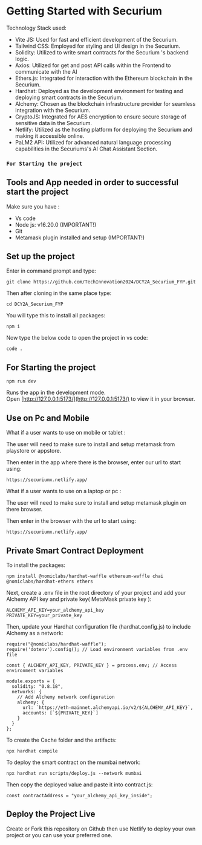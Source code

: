 # Getting Started with Securium 
Technology Stack used: 
- Vite JS: Used for fast and efficient development of the Securium.
- Tailwind CSS: Employed for styling and UI design in the Securium.
- Solidity: Utilized to write smart contracts for the Securium 's backend logic.
- Axios: Utilized for get and post API calls within the Frontend to communicate with the AI
- Ethers.js: Integrated for interaction with the Ethereum blockchain in the Securium.
- Hardhat: Deployed as the development environment for testing and deploying smart contracts in the Securium.
- Alchemy: Chosen as the blockchain infrastructure provider for seamless integration with the Securium.
- CryptoJS: Integrated for AES encryption to ensure secure storage of sensitive data in the Securium.
- Netlify: Utilized as the hosting platform for deploying the Securium and making it accessible online.
- PaLM2 API: Utilized for advanced natural language processing capabilities in the Securiums's AI Chat Assistant Section.


### `For Starting the project`
## Tools and App needed in order to successful start the project 

Make sure you have :
- Vs code 
- Node js: v16.20.0 (IMPORTANT!)
- Git
- Metamask plugin installed and setup (IMPORTANT!)
  
## Set up the project

Enter in command prompt and type:

```
git clone https://github.com/TechInnovation2024/DCY2A_Securium_FYP.git
```

Then after cloning in the same place type:

```
cd DCY2A_Securium_FYP 
```

You will type this to install all packages: 
```
npm i
```

Now type the below code to open the project in vs code:
```
code .
```

## For Starting the project
```
npm run dev
```
Runs the app in the development mode.\
Open [http://127.0.0.1:5173/](http://127.0.0.1:5173/) to view it in your browser.



## Use on Pc and Mobile
What if a user wants to use on mobile or tablet :

The user will need to make sure to install and setup metamask from playstore or appstore.

Then enter in the app where there is the browser, enter our url to start using:
```
https://securiumx.netlify.app/
```
What if a user wants to use on a laptop or pc :

The user will need to make sure to install and setup metamask plugin on there browser.

Then enter in the browser with the url to start using:
```
https://securiumx.netlify.app/
```


## Private Smart Contract Deployment

To install the packages:
```
npm install @nomiclabs/hardhat-waffle ethereum-waffle chai @nomiclabs/hardhat-ethers ethers
```
Next, create a .env file in the root directory of your project and add your Alchemy API key and private key( MetaMask private key ):
```
ALCHEMY_API_KEY=your_alchemy_api_key
PRIVATE_KEY=your_private_key
```

Then, update your Hardhat configuration file (hardhat.config.js) to include Alchemy as a network:
```
require("@nomiclabs/hardhat-waffle");
require('dotenv').config(); // Load environment variables from .env file

const { ALCHEMY_API_KEY, PRIVATE_KEY } = process.env; // Access environment variables

module.exports = {
  solidity: "0.8.18",
  networks: {
    // Add Alchemy network configuration
    alchemy: {
      url: `https://eth-mainnet.alchemyapi.io/v2/${ALCHEMY_API_KEY}`,
      accounts: [`${PRIVATE_KEY}`]
    }
  }
};

```

To create the Cache folder and the artifacts:
```
npx hardhat compile
```

To deploy the smart contract on the mumbai network:
```
npx hardhat run scripts/deploy.js --network mumbai
```

Then copy the deployed value and paste it into contract.js:

```
const contractAddress = "your_alchemy_api_key_inside"; 
```

## Deploy the Project Live 

Create or Fork this repository on Github then use Netlify to deploy your own project or you can use your preferred one. 
